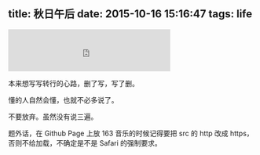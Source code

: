 title: 秋日午后
date: 2015-10-16 15:16:47
tags: life
---

<iframe frameborder="no" border="0" marginwidth="0" marginheight="0" width=330 height=86 src="https://music.163.com/outchain/player?type=2&id=26251386&auto=1&height=66"></iframe>

 本来想写写转行的心路，删了写，写了删。
 
 懂的人自然会懂，也就不必多说了。
 
 不要放弃。虽然没有说三遍。
 
题外话，在 Github Page 上放 163 音乐的时候记得要把 src 的 http 改成 https，否则不给加载，不确定是不是 Safari 的强制要求。